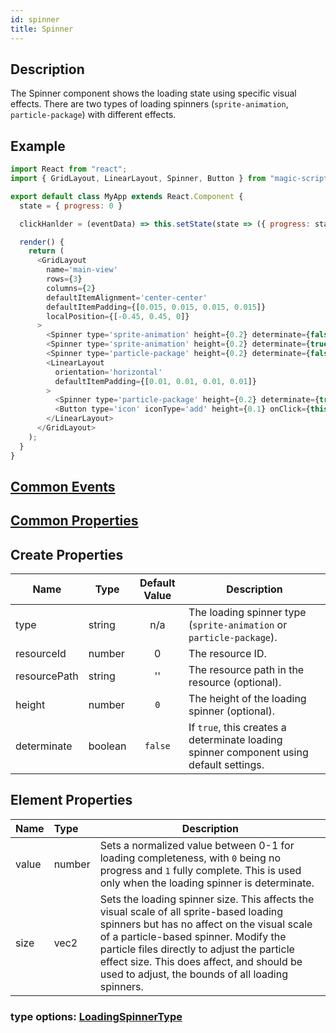 ```yaml
---
id: spinner
title: Spinner
---
```

## Description
The Spinner component shows the loading state using specific visual effects. There are two types of loading spinners (`sprite-animation`, `particle-package`) with different effects.

## Example

```javascript
import React from "react";
import { GridLayout, LinearLayout, Spinner, Button } from "magic-script-components";

export default class MyApp extends React.Component {
  state = { progress: 0 }

  clickHanlder = (eventData) => this.setState(state => ({ progress: state.progress < 1 ? state.progress + 0.2 : 0 }));

  render() {
    return (
      <GridLayout
        name='main-view'
        rows={3}
        columns={2}
        defaultItemAlignment='center-center'
        defaultItemPadding={[0.015, 0.015, 0.015, 0.015]}
        localPosition={[-0.45, 0.45, 0]}
      >
        <Spinner type='sprite-animation' height={0.2} determinate={false}/>
        <Spinner type='sprite-animation' height={0.2} determinate={true} value={0.5}/>
        <Spinner type='particle-package' height={0.2} determinate={false}/>
        <LinearLayout
          orientation='horizontal'
          defaultItemPadding={[0.01, 0.01, 0.01, 0.01]}
        >
          <Spinner type='particle-package' height={0.2} determinate={true} value={this.state.progress}/>
          <Button type='icon' iconType='add' height={0.1} onClick={this.clickHanlder}/>
        </LinearLayout>
      </GridLayout>
    );
  }
}
```

## [Common Events](../types/Events.md)

## [Common Properties](../types/Properties.md)

## Create Properties

| Name         | Type    | Default Value | Description |
| ------------ | ------- | :-----------: | ----------- |
| type         | string  |      n/a      | The loading spinner type (`sprite-animation` or `particle-package`). |
| resourceId   | number  |       0       | The resource ID. |
| resourcePath | string  |      ''       | The resource path in the resource (optional). |
| height       | number  |      `0`      | The height of the loading spinner (optional). |
| determinate  | boolean |    `false`    | If `true`, this creates a determinate loading spinner component using default settings. |

## Element Properties

| Name  | Type   | Description |
| :---- | :----- | ----------- |
| value | number | Sets a normalized value between 0-1 for loading completeness, with `0` being no progress and `1` fully complete. This is used only when the loading spinner is determinate. |
| size  | vec2   | Sets the loading spinner size. This affects the visual scale of all sprite-based loading spinners but has no affect on the visual scale of a particle-based spinner. Modify the particle files directly to adjust the particle effect size. This does affect, and should be used to adjust, the bounds of all loading spinners.|

### type options: [LoadingSpinnerType](../types/LoadingSpinnerType.md)
